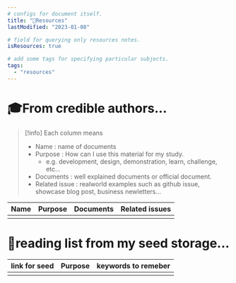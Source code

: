 ```yaml
---
# configs for document itself.
title: "🚚Resources"
lastModified: "2023-01-08"

# field for querying only resources notes.
isResources: true

# add some tags for specifying particular subjects.
tags:
  - "resources"
---
```

# 🎓From credible authors...
> [!info] Each column means
> - Name : name of documents
> - Purpose : How can I use this material for my study.
> 	- e.g. development, design, demonstration, learn, challenge, etc...
> - Documents : well explained documents or official document.
> - Related issue : realworld examples such as github issue, showcase blog post, business newletters...

| Name | Purpose | Documents | Related issues | 
| ---- | ------- | --------- | ------------- |
|      |         |           |               |

# 🌱reading list from my seed storage...
| link for seed | Purpose | keywords to remeber |
| ------------- | ------- | ----------------- |
|               |         |                   |
